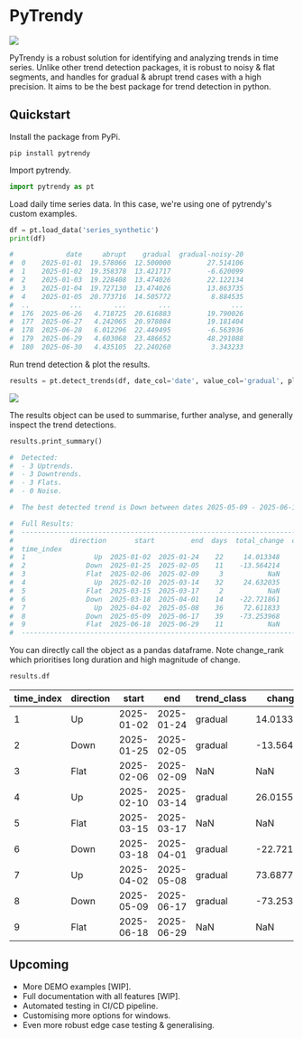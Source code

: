 # PyTrendy 

![](http://raw.githubusercontent.com/RussellSB/pytrendy/refs/heads/main/plots/pytrendy-gradual-demo.gif)

PyTrendy is a robust solution for identifying and analyzing trends in time series. Unlike other trend detection packages, it is robust to noisy & flat segments, and handles for gradual & abrupt trend cases with a high precision. It aims to be the best package for trend detection in python.

## Quickstart
Install the package from PyPi.
```
pip install pytrendy
```
Import pytrendy.
```py
import pytrendy as pt
```
Load daily time series data. In this case, we're using one of pytrendy's custom examples.
```py
df = pt.load_data('series_synthetic')
print(df)

#             date     abrupt    gradual  gradual-noisy-20
#  0    2025-01-01  19.578066  12.500000         27.514106
#  1    2025-01-02  19.358378  13.421717         -6.620099
#  2    2025-01-03  19.228408  13.474026         22.122134
#  3    2025-01-04  19.727130  13.474026         13.863735
#  4    2025-01-05  20.773716  14.505772          8.884535
#  ..          ...        ...        ...               ...
#  176  2025-06-26   4.718725  20.616883         19.790026
#  177  2025-06-27   4.242065  20.978084         19.181404
#  178  2025-06-28   6.012296  22.449495         -6.563936
#  179  2025-06-29   4.603068  23.486652         48.291088
#  180  2025-06-30   4.435105  22.240260          3.343233
```

Run trend detection & plot the results.
```py
results = pt.detect_trends(df, date_col='date', value_col='gradual', plot=True)
```
![](https://raw.githubusercontent.com/RussellSB/pytrendy/refs/heads/main/plots/pytrendy-gradual.png)

The results object can be used to summarise, further analyse, and generally inspect the trend detections.
```py
results.print_summary()

#  Detected: 
#  - 3 Uptrends. 
#  - 3 Downtrends.
#  - 3 Flats.
#  - 0 Noise.

#  The best detected trend is Down between dates 2025-05-09 - 2025-06-17

#  Full Results:
#  -------------------------------------------------------------------------------
#              direction       start         end  days  total_change  change_rank
#  time_index                                                                   
#  1                 Up  2025-01-02  2025-01-24    22     14.013348            5
#  2               Down  2025-01-25  2025-02-05    11    -13.564214            6
#  3               Flat  2025-02-06  2025-02-09     3           NaN            7
#  4                 Up  2025-02-10  2025-03-14    32     24.632035            3
#  5               Flat  2025-03-15  2025-03-17     2           NaN            8
#  6               Down  2025-03-18  2025-04-01    14    -22.721861            4
#  7                 Up  2025-04-02  2025-05-08    36     72.611833            2
#  8               Down  2025-05-09  2025-06-17    39    -73.253968            1
#  9               Flat  2025-06-18  2025-06-29    11           NaN            9 
#  -------------------------------------------------------------------------------
```

You can directly call the object as a pandas dataframe. Note change_rank which prioritises long duration and high magnitude of change.
```py
results.df
```

<small>

| time_index | direction | start       | end         | trend_class | change      | pct_change | days | total_change | SNR        | change_rank |
|------------|-----------|-------------|-------------|-------------|-------------|------------|------|--------------|------------|-------------|
| 1          | Up        | 2025-01-02  | 2025-01-24  | gradual     | 14.013348   | 1.044080   | 22   | 14.013348    | 22.207980  | 5           |
| 2          | Down      | 2025-01-25  | 2025-02-05  | gradual     | -13.564214  | -0.554982  | 11   | -13.564214   | 17.360657  | 6           |
| 3          | Flat      | 2025-02-06  | 2025-02-09  | NaN         | NaN         | NaN        | 3    | NaN          | 20.126008  | 7           |
| 4          | Up        | 2025-02-10  | 2025-03-14  | gradual     | 26.015512   | 1.974942   | 32   | 24.632035    | 18.871430  | 3           |
| 5          | Flat      | 2025-03-15  | 2025-03-17  | NaN         | NaN         | NaN        | 2    | NaN          | 17.350339  | 8           |
| 6          | Down      | 2025-03-18  | 2025-04-01  | gradual     | -22.721861  | -0.591909  | 14   | -22.721861   | 16.762790  | 4           |
| 7          | Up        | 2025-04-02  | 2025-05-08  | gradual     | 73.687771   | 3.944243   | 36   | 72.611833    | 21.701162  | 2           |
| 8          | Down      | 2025-05-09  | 2025-06-17  | gradual     | -73.253968  | -0.805442  | 39   | -73.253968   | 21.122099  | 1           |
| 9          | Flat      | 2025-06-18  | 2025-06-29  | NaN         | NaN         | NaN        | 11   | NaN          | 19.039273  | 9           |

</small>

## Upcoming

- More DEMO examples [WIP].
- Full documentation with all features [WIP].
- Automated testing in CI/CD pipeline.
- Customising more options for windows.
- Even more robust edge case testing & generalising.
